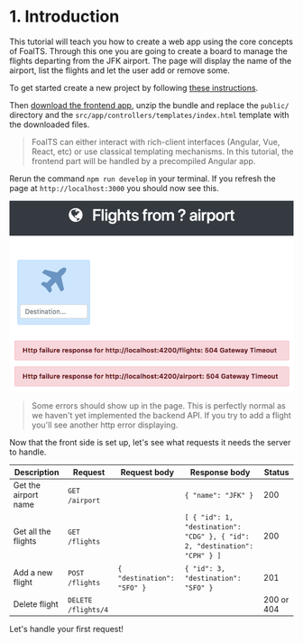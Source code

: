 # 1. Introduction

This tutorial will teach you how to create a web app using the core concepts of FoalTS. Through this one you are going to create a board to manage the flights departing from the JFK airport. The page will display the name of the airport, list the flights and let the user add or remove some.


To get started create a new project by following [these instructions](../README.md).

Then [download the frontend app](https://foalts.org/guide-frontend.zip), unzip the bundle and replace the `public/` directory and the `src/app/controllers/templates/index.html` template with the downloaded files.

> FoalTS can either interact with rich-client interfaces (Angular, Vue, React, etc) or use classical templating mechanisms. In this tutorial, the frontend part will be handled by a precompiled Angular app.

Rerun the command `npm run develop` in your terminal. If you refresh the page at `http://localhost:3000` you should now see this.

![App image](./app.png)

> Some errors should show up in the page. This is perfectly normal as we haven't yet implemented the backend API. If you try to add a flight you'll see another http error displaying.

Now that the front side is set up, let's see what requests it needs the server to handle.

| Description  | Request | Request body | Response body | Status |
| --- | --- | --- | --- | --- |
| Get the airport name  | `GET /airport` | | `{ "name": "JFK" }` | 200 |
| Get all the flights  | `GET /flights` | | `[ { "id": 1, "destination": "CDG" }, { "id": 2, "destination": "CPH" } ]` | 200 |
| Add a new flight | `POST /flights` | `{ "destination": "SFO" }` | `{ "id": 3, "destination": "SFO" }` | 201 |
| Delete flight  | `DELETE /flights/4` | | | 200 or 404 |

Let's handle your first request!
